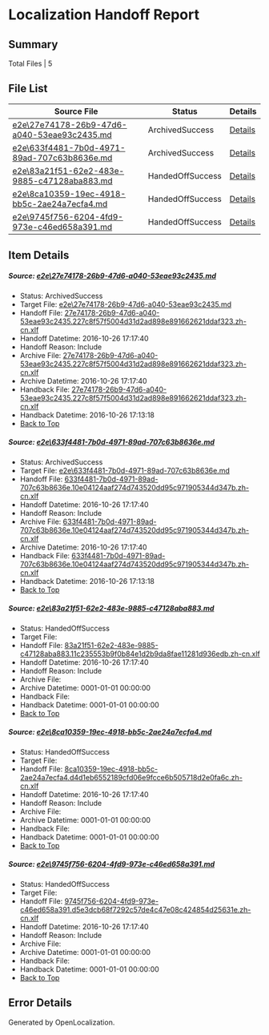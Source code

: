 # <a name='report-top'></a> Localization Handoff Report

## Summary
 Total Files | 5

## File List
 Source File | Status | Details 
 ----------- | ------ | ------- 
 [e2e\27e74178-26b9-47d6-a040-53eae93c2435.md](https://github.com/OpenLocalizationTestOrg/ol-test0/blob/7401182e3dbff40dae68447d8bc35cc9e445db31/e2e/27e74178-26b9-47d6-a040-53eae93c2435.md) | ArchivedSuccess | [Details](#40f10893371d8f4e39053a73387d80cf1fdefc261)
 [e2e\633f4481-7b0d-4971-89ad-707c63b8636e.md](https://github.com/OpenLocalizationTestOrg/ol-test0/blob/a64917f0b27f45d079a228efc6f41779fc1dbb88/e2e/633f4481-7b0d-4971-89ad-707c63b8636e.md) | ArchivedSuccess | [Details](#40fe1e0dfdc27b2dff71bc5f78d8a27c5135c8f92)
 [e2e\83a21f51-62e2-483e-9885-c47128aba883.md](https://github.com/OpenLocalizationTestOrg/ol-test0/blob/609b93772c4f47a27760c56f18dfe78a47f5c17e/e2e/83a21f51-62e2-483e-9885-c47128aba883.md) | HandedOffSuccess | [Details](#9de0a53821f5dd8ee53a1fa0cf206c27d600c5aa3)
 [e2e\8ca10359-19ec-4918-bb5c-2ae24a7ecfa4.md](https://github.com/OpenLocalizationTestOrg/ol-test0/blob/21a32f5e49fe3393fe9008099e8e4f52d99bdc9f/e2e/8ca10359-19ec-4918-bb5c-2ae24a7ecfa4.md) | HandedOffSuccess | [Details](#cd9da70be234e36d9ee4ed8bde0dd43ca5df73ef4)
 [e2e\9745f756-6204-4fd9-973e-c46ed658a391.md](https://github.com/OpenLocalizationTestOrg/ol-test0/blob/95c815a42e2850a222502092d7730cc4ddfc1ba2/e2e/9745f756-6204-4fd9-973e-c46ed658a391.md) | HandedOffSuccess | [Details](#a5f36e20e1b4bedcc2b54c3a9c9cf9b9f0c44d0f5)

## Item Details
##### <a name='40f10893371d8f4e39053a73387d80cf1fdefc261'></a> Source: [e2e\27e74178-26b9-47d6-a040-53eae93c2435.md](https://github.com/OpenLocalizationTestOrg/ol-test0/blob/7401182e3dbff40dae68447d8bc35cc9e445db31/e2e/27e74178-26b9-47d6-a040-53eae93c2435.md)
* Status: ArchivedSuccess
* Target File: [e2e\27e74178-26b9-47d6-a040-53eae93c2435.md](https://github.com/OpenLocalizationTestOrg/ol-test0-zhcn/blob/00aa4ce89f86d69de4f98340039bae525d887e52/e2e/27e74178-26b9-47d6-a040-53eae93c2435.md)
* Handoff File: [27e74178-26b9-47d6-a040-53eae93c2435.227c8f57f5004d31d2ad898e891662621ddaf323.zh-cn.xlf](https://github.com/OpenLocalizationTestOrg/ol-test0-handoff/blob/a4cc82631741438fd6741fce67a5cff9fe26984b/ol-handoff/OpenLocalizationTestOrg/ol-test0-zhcn/shujia/mt/27e74178-26b9-47d6-a040-53eae93c2435.227c8f57f5004d31d2ad898e891662621ddaf323.zh-cn.xlf)
* Handoff Datetime: 2016-10-26 17:17:40
* Handoff Reason: Include
* Archive File: [27e74178-26b9-47d6-a040-53eae93c2435.227c8f57f5004d31d2ad898e891662621ddaf323.zh-cn.xlf](https://github.com/OpenLocalizationTestOrg/ol-test0-handoff/blob/c556fcdaa95071eef320be3f8ba5193c2b9e3f7d/ol-archive/OpenLocalizationTestOrg/ol-test0-zhcn/shujia/mt/27e74178-26b9-47d6-a040-53eae93c2435.227c8f57f5004d31d2ad898e891662621ddaf323.zh-cn.xlf)
* Archive Datetime: 2016-10-26 17:17:40
* Handback File: [27e74178-26b9-47d6-a040-53eae93c2435.227c8f57f5004d31d2ad898e891662621ddaf323.zh-cn.xlf](https://github.com/OpenLocalizationTestOrg/ol-test0-handback/blob/d0ae590234893fc0cc69ce42aac323d0d195ab1a/ol-handback/OpenLocalizationTestOrg/ol-test0-zhcn/shujia/mt/27e74178-26b9-47d6-a040-53eae93c2435.227c8f57f5004d31d2ad898e891662621ddaf323.zh-cn.xlf)
* Handback Datetime: 2016-10-26 17:13:18
* [Back to Top](#report-top)

##### <a name='40fe1e0dfdc27b2dff71bc5f78d8a27c5135c8f92'></a> Source: [e2e\633f4481-7b0d-4971-89ad-707c63b8636e.md](https://github.com/OpenLocalizationTestOrg/ol-test0/blob/a64917f0b27f45d079a228efc6f41779fc1dbb88/e2e/633f4481-7b0d-4971-89ad-707c63b8636e.md)
* Status: ArchivedSuccess
* Target File: [e2e\633f4481-7b0d-4971-89ad-707c63b8636e.md](https://github.com/OpenLocalizationTestOrg/ol-test0-zhcn/blob/00aa4ce89f86d69de4f98340039bae525d887e52/e2e/633f4481-7b0d-4971-89ad-707c63b8636e.md)
* Handoff File: [633f4481-7b0d-4971-89ad-707c63b8636e.10e04124aaf274d743520dd95c971905344d347b.zh-cn.xlf](https://github.com/OpenLocalizationTestOrg/ol-test0-handoff/blob/a4cc82631741438fd6741fce67a5cff9fe26984b/ol-handoff/OpenLocalizationTestOrg/ol-test0-zhcn/shujia/mt/633f4481-7b0d-4971-89ad-707c63b8636e.10e04124aaf274d743520dd95c971905344d347b.zh-cn.xlf)
* Handoff Datetime: 2016-10-26 17:17:40
* Handoff Reason: Include
* Archive File: [633f4481-7b0d-4971-89ad-707c63b8636e.10e04124aaf274d743520dd95c971905344d347b.zh-cn.xlf](https://github.com/OpenLocalizationTestOrg/ol-test0-handoff/blob/c556fcdaa95071eef320be3f8ba5193c2b9e3f7d/ol-archive/OpenLocalizationTestOrg/ol-test0-zhcn/shujia/mt/633f4481-7b0d-4971-89ad-707c63b8636e.10e04124aaf274d743520dd95c971905344d347b.zh-cn.xlf)
* Archive Datetime: 2016-10-26 17:17:40
* Handback File: [633f4481-7b0d-4971-89ad-707c63b8636e.10e04124aaf274d743520dd95c971905344d347b.zh-cn.xlf](https://github.com/OpenLocalizationTestOrg/ol-test0-handback/blob/d0ae590234893fc0cc69ce42aac323d0d195ab1a/ol-handback/OpenLocalizationTestOrg/ol-test0-zhcn/shujia/mt/633f4481-7b0d-4971-89ad-707c63b8636e.10e04124aaf274d743520dd95c971905344d347b.zh-cn.xlf)
* Handback Datetime: 2016-10-26 17:13:18
* [Back to Top](#report-top)

##### <a name='9de0a53821f5dd8ee53a1fa0cf206c27d600c5aa3'></a> Source: [e2e\83a21f51-62e2-483e-9885-c47128aba883.md](https://github.com/OpenLocalizationTestOrg/ol-test0/blob/609b93772c4f47a27760c56f18dfe78a47f5c17e/e2e/83a21f51-62e2-483e-9885-c47128aba883.md)
* Status: HandedOffSuccess
* Target File: 
* Handoff File: [83a21f51-62e2-483e-9885-c47128aba883.11c235553b9f0b84e1d2b9da8fae11281d936edb.zh-cn.xlf](https://github.com/OpenLocalizationTestOrg/ol-test0-handoff/blob/a4cc82631741438fd6741fce67a5cff9fe26984b/ol-handoff/OpenLocalizationTestOrg/ol-test0-zhcn/shujia/mt/83a21f51-62e2-483e-9885-c47128aba883.11c235553b9f0b84e1d2b9da8fae11281d936edb.zh-cn.xlf)
* Handoff Datetime: 2016-10-26 17:17:40
* Handoff Reason: Include
* Archive File: 
* Archive Datetime: 0001-01-01 00:00:00
* Handback File: 
* Handback Datetime: 0001-01-01 00:00:00
* [Back to Top](#report-top)

##### <a name='cd9da70be234e36d9ee4ed8bde0dd43ca5df73ef4'></a> Source: [e2e\8ca10359-19ec-4918-bb5c-2ae24a7ecfa4.md](https://github.com/OpenLocalizationTestOrg/ol-test0/blob/21a32f5e49fe3393fe9008099e8e4f52d99bdc9f/e2e/8ca10359-19ec-4918-bb5c-2ae24a7ecfa4.md)
* Status: HandedOffSuccess
* Target File: 
* Handoff File: [8ca10359-19ec-4918-bb5c-2ae24a7ecfa4.d4d1eb6552189cfd06e9fcce6b505718d2e0fa6c.zh-cn.xlf](https://github.com/OpenLocalizationTestOrg/ol-test0-handoff/blob/a4cc82631741438fd6741fce67a5cff9fe26984b/ol-handoff/OpenLocalizationTestOrg/ol-test0-zhcn/shujia/mt/8ca10359-19ec-4918-bb5c-2ae24a7ecfa4.d4d1eb6552189cfd06e9fcce6b505718d2e0fa6c.zh-cn.xlf)
* Handoff Datetime: 2016-10-26 17:17:40
* Handoff Reason: Include
* Archive File: 
* Archive Datetime: 0001-01-01 00:00:00
* Handback File: 
* Handback Datetime: 0001-01-01 00:00:00
* [Back to Top](#report-top)

##### <a name='a5f36e20e1b4bedcc2b54c3a9c9cf9b9f0c44d0f5'></a> Source: [e2e\9745f756-6204-4fd9-973e-c46ed658a391.md](https://github.com/OpenLocalizationTestOrg/ol-test0/blob/95c815a42e2850a222502092d7730cc4ddfc1ba2/e2e/9745f756-6204-4fd9-973e-c46ed658a391.md)
* Status: HandedOffSuccess
* Target File: 
* Handoff File: [9745f756-6204-4fd9-973e-c46ed658a391.d5e3dcb68f7292c57de4c47e08c424854d25631e.zh-cn.xlf](https://github.com/OpenLocalizationTestOrg/ol-test0-handoff/blob/a4cc82631741438fd6741fce67a5cff9fe26984b/ol-handoff/OpenLocalizationTestOrg/ol-test0-zhcn/shujia/mt/9745f756-6204-4fd9-973e-c46ed658a391.d5e3dcb68f7292c57de4c47e08c424854d25631e.zh-cn.xlf)
* Handoff Datetime: 2016-10-26 17:17:40
* Handoff Reason: Include
* Archive File: 
* Archive Datetime: 0001-01-01 00:00:00
* Handback File: 
* Handback Datetime: 0001-01-01 00:00:00
* [Back to Top](#report-top)


## Error Details

Generated by OpenLocalization.
